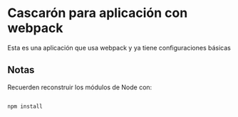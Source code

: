 # Cascarón para aplicación con webpack

Esta es una aplicación que usa webpack y ya tiene configuraciones básicas

## Notas

Recuerden reconstruir los módulos de Node con:

```bash

npm install

```
